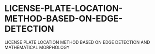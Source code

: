 # LICENSE-PLATE-LOCATION-METHOD-BASED-ON-EDGE-DETECTION
LICENSE PLATE LOCATION METHOD BASED ON EDGE DETECTION AND MATHEMATICAL MORPHOLOGY
